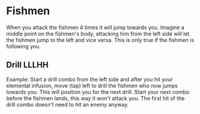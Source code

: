 # Fishmen

When you attack the fishmen 4 times it will jump towards you. Imagine a middle point on the fishmen's body, attacking him from the left side will let the fishmen jump to the left and vice versa. This is only true if the fishmen is following you.

## Drill LLLHH

Example: Start a drill combo from the left side and after you hit your elemental infusion, move (tap) left to drill the fishmen who now jumps towards you. This will position you for the next drill.
Start your next combo before the fishmen lands, this way it won't attack you.
The first hit of the drill combo doesn't need to hit an enemy anyway.
